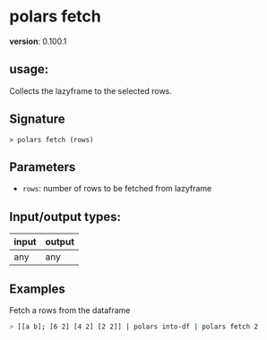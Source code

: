 # polars fetch

**version**: 0.100.1

## **usage**:

Collects the lazyframe to the selected rows.

## Signature

`> polars fetch (rows)`

## Parameters

- `rows`: number of rows to be fetched from lazyframe

## Input/output types:

| input | output |
| ----- | ------ |
| any   | any    |

## Examples

Fetch a rows from the dataframe

```bash
> [[a b]; [6 2] [4 2] [2 2]] | polars into-df | polars fetch 2
```
